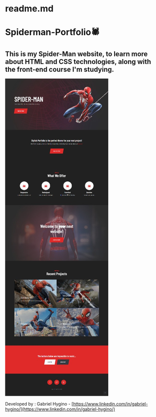 # readme.md

# Spiderman-Portfolio🕷

## This is my Spider-Man website, to learn more about HTML and CSS technologies, along with the front-end course I'm studying.

![Layout](https://github.com/GabrielHygino/Spiderman-Portfolio/blob/main/assets/images/layout.jpeg?raw=true)

Developed by : Gabriel Hygino - [https://www.linkedin.com/in/gabriel-hygino/](https://www.linkedin.com/in/gabriel-hygino/)